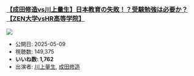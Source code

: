 ### [【成田修造vs川上量生】日本教育の失敗！？受験勉強は必要か？【ZEN大学vsHR高等学院】](https://www.youtube.com/watch?v=C35yDssKRyA)
[![](https://img.youtube.com/vi/C35yDssKRyA/sddefault.jpg)](https://www.youtube.com/watch?v=C35yDssKRyA)
-   公開日: 2025-05-09
-   視聴数: 149,375
-   **いいね数: 1,762**
-   出演者: [川上量生](/rehacq_fan/people/川上量生 "wikilink"), [成田修造](/rehacq_fan/people/成田修造 "wikilink")
